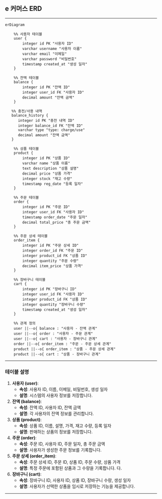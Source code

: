 ## e 커머스 ERD


---

```mermaid
erDiagram

    %% 사용자 테이블
    user {
        integer id PK "사용자 ID"
        varchar username "사용자 이름"
        varchar email "이메일"
        varchar password "비밀번호"
        timestamp created_at "생성 일자"
    }

    %% 잔액 테이블
    balance {
        integer id PK "잔액 ID"
        integer user_id FK "사용자 ID"
        decimal amount "잔액 금액"
    }

   %% 충전/사용 내역
   balance_history {
      integer id PK "충전 내역 ID"
      integer balance_id FK "잔액 ID"
      varchar type "type: charge/use"     
      decimal amount "잔액 금액"
   }

    %% 상품 테이블
    product {
        integer id PK "상품 ID"
        varchar name "상품 이름"
        text description "상품 설명"
        decimal price "상품 가격"
        integer stock "재고 수량"
        timestamp reg_date "등록 일자"
    }

    %% 주문 테이블
    order {
        integer id PK "주문 ID"
        integer user_id FK "사용자 ID"
        timestamp order_date "주문 일자"
        decimal total_price "총 주문 금액"
    }

    %% 주문 상세 테이블
    order_item {
        integer id PK "주문 상세 ID"
        integer order_id FK "주문 ID"
        integer product_id FK "상품 ID"
        integer quantity "주문 수량"
        decimal item_price "상품 가격"
    }

    %% 장바구니 테이블
    cart {
        integer id PK "장바구니 ID"
        integer user_id FK "사용자 ID"
        integer product_id FK "상품 ID"
        integer quantity "장바구니 수량"
        timestamp created_at "생성 일자"
    }

    %% 관계 정의
    user ||--o{ balance : "사용자 - 잔액 관계"
    user ||--o{ order : "사용자 - 주문 관계"
    user ||--o{ cart : "사용자 - 장바구니 관계"
    order ||--o{ order_item : "주문 - 주문 상세 관계"
    product ||--o{ order_item : "상품 - 주문 상세 관계"
    product ||--o{ cart : "상품 - 장바구니 관계"

```

---

### 테이블 설명

1. **사용자 (user)**:
    - **속성**: 사용자 ID, 이름, 이메일, 비밀번호, 생성 일자
    - **설명**: 시스템의 사용자 정보를 저장합니다.
2. **잔액 (balance)**:
    - **속성**: 잔액 ID, 사용자 ID, 잔액 금액
    - **설명**: 각 사용자의 잔액 정보를 관리합니다.
3. **상품 (product)**:
    - **속성**: 상품 ID, 이름, 설명, 가격, 재고 수량, 등록 일자
    - **설명**: 판매하는 상품의 정보를 저장합니다.
4. **주문 (order)**:
    - **속성**: 주문 ID, 사용자 ID, 주문 일자, 총 주문 금액
    - **설명**: 사용자가 생성한 주문 정보를 기록합니다.
5. **주문 상세 (order_item)**:
    - **속성**: 주문 상세 ID, 주문 ID, 상품 ID, 주문 수량, 상품 가격
    - **설명**: 특정 주문에 포함된 상품과 그 수량을 기록합니다. 다.
6. **장바구니 (cart)**:
    - **속성**: 장바구니 ID, 사용자 ID, 상품 ID, 장바구니 수량, 생성 일자
    - **설명**: 사용자가 선택한 상품을 임시로 저장하는 기능을 제공합니다.

---
